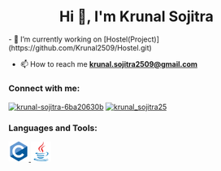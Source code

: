 <h1 align="center">Hi 👋, I'm Krunal Sojitra</h1>
- 🔭 I’m currently working on [Hostel(Project)](https://github.com/Krunal2509/Hostel.git)

- 📫 How to reach me **krunal.sojitra2509@gmail.com**

<h3 align="left">Connect with me:</h3>
<p align="left">
<a href="https://linkedin.com/in/krunal-sojitra-6ba20630b" target="blank"><img align="center" src="https://raw.githubusercontent.com/rahuldkjain/github-profile-readme-generator/master/src/images/icons/Social/linked-in-alt.svg" alt="krunal-sojitra-6ba20630b" height="30" width="40" /></a>
<a href="https://instagram.com/krunal_sojitra25" target="blank"><img align="center" src="https://raw.githubusercontent.com/rahuldkjain/github-profile-readme-generator/master/src/images/icons/Social/instagram.svg" alt="krunal_sojitra25" height="30" width="40" /></a>
</p>

<h3 align="left">Languages and Tools:</h3>
<p align="left"> <a href="https://www.cprogramming.com/" target="_blank" rel="noreferrer"> <img src="https://raw.githubusercontent.com/devicons/devicon/master/icons/c/c-original.svg" alt="c" width="40" height="40"/> </a> <a href="https://www.java.com" target="_blank" rel="noreferrer"> <img src="https://raw.githubusercontent.com/devicons/devicon/master/icons/java/java-original.svg" alt="java" width="40" height="40"/> </a> </p>
